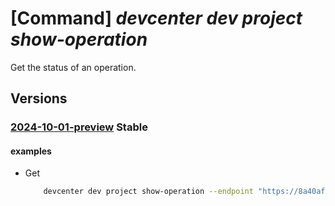 # [Command] _devcenter dev project show-operation_

Get the status of an operation.

## Versions

### [2024-10-01-preview](/Resources/data-plane/microsoft.devcenter/L3Byb2plY3RzL3t9L29wZXJhdGlvbnN0YXR1c2VzL3t9/2024-10-01-preview.xml) **Stable**

<!-- data-plane:microsoft.devcenter /projects/{}/operationstatuses/{} 2024-10-01-preview -->

#### examples

- Get
    ```bash
        devcenter dev project show-operation --endpoint "https://8a40af38-3b4c-4672-a6a4-5e964b1870ed-contosodevcenter.centralus.devcenter.azure.com/" --name "DevProject" --operation-id "f5dbdfab- fa0e-4831-8d13-25359aa5e680"
    ```
